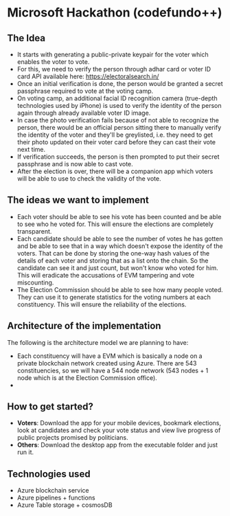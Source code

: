 # Microsoft Hackathon (codefundo++)

## The Idea

- It starts with generating a public-private keypair for the voter which enables the voter to vote.
- For this, we need to verify the person through adhar card or voter ID card API available here: https://electoralsearch.in/
- Once an initial verification is done, the person would be granted a secret passphrase required to vote at the voting camp.
- On voting camp, an additional facial ID recognition camera (true-depth technologies used by iPhone) is used to verify the identity of the person again through already available voter ID image. 
- In case the photo verification fails because of not able to recognize the person, there would be an official person sitting there to manually verify the identity of the voter and they'll be greylisted, i.e. they need to get their photo updated on their voter card before they can cast their vote next time.
- If verification succeeds, the person is then prompted to put their secret passphrase and is now able to cast vote.
- After the election is over, there will be a companion app which voters will be able to use to check the validity of the vote.

## The ideas we want to implement

- Each voter should be able to see his vote has been counted and be able to see who he voted for. This will ensure the elections are completely transparent.
- Each candidate should be able to see the number of votes he has gotten and be able to see that in a way which doesn't expose the identity of the voters. That can be done by storing the one-way hash values of the details of each voter and storing that as a list onto the chain. So the candidate can see it and just count, but won't know who voted for him. This will eradicate the accusations of EVM tampering and vote miscounting.
- The Election Commission should be able to see how many people voted. They can use it to generate statistics for the voting numbers at each constituency. This will ensure the reliability of the elections.

## Architecture of the implementation

The following is the architecture model we are planning to have:
- Each constituency will have a EVM which is basically a node on a private blockchain network created using Azure. There are 543 constituencies, so we will have a 544 node network (543 nodes + 1 node which is at the Election Commission office).
- 


## How to get started?

- **Voters**: Download the app for your mobile devices, bookmark elections, look at candidates and check your vote status and view live progress of public projects promised by politicians.
- **Others**: Download the desktop app from the executable folder and just run it.

## Technologies used
- Azure blockchain service
- Azure pipelines + functions
- Azure Table storage + cosmosDB
